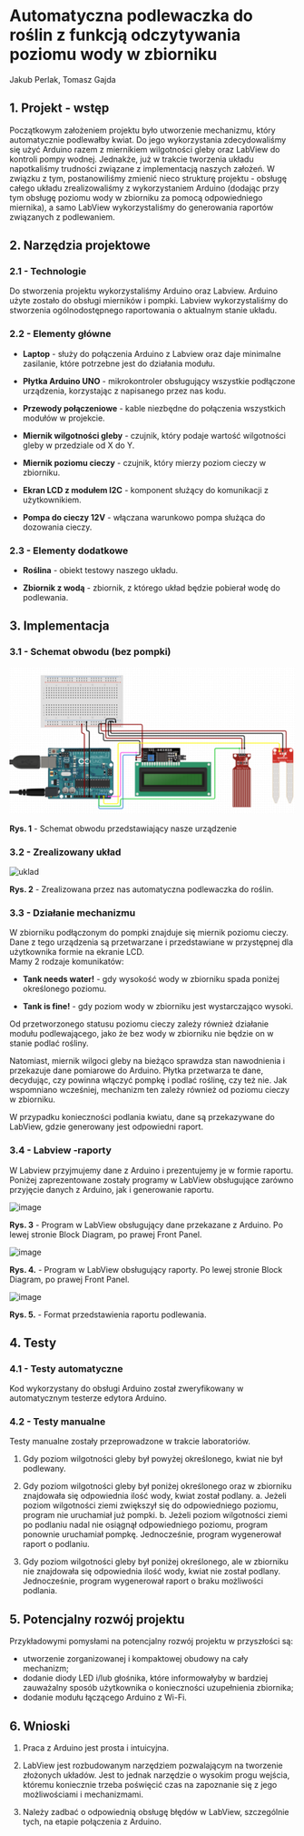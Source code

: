 # Automatyczna podlewaczka do roślin z funkcją odczytywania poziomu wody w zbiorniku

Jakub Perlak, Tomasz Gajda

## 1. Projekt - wstęp
Początkowym założeniem projektu było utworzenie mechanizmu, który automatycznie podlewałby kwiat. Do jego wykorzystania zdecydowaliśmy się użyć Arduino razem z miernikiem wilgotności gleby oraz LabView do kontroli pompy wodnej. 
Jednakże, już w trakcie tworzenia układu napotkaliśmy trudności związane z implementacją naszych założeń. W związku z tym, postanowiliśmy zmienić nieco strukturę projektu - obsługę całego układu zrealizowaliśmy z wykorzystaniem Arduino (dodając przy tym obsługę poziomu wody w zbiorniku za pomocą odpowiedniego miernika), a samo LabView wykorzystaliśmy do generowania raportów związanych z podlewaniem.

## 2. Narzędzia projektowe

### 2.1 - Technologie 
Do stworzenia projektu wykorzystaliśmy Arduino oraz Labview. Arduino użyte zostało do obsługi mierników i pompki. Labview wykorzystaliśmy do stworzenia ogólnodostępnego raportowania o aktualnym stanie układu.


### 2.2 - Elementy główne

- **Laptop** - służy do połączenia Arduino z Labview oraz daje minimalne zasilanie, które potrzebne jest do działania modułu.

- **Płytka Arduino UNO** - mikrokontroler obsługujący wszystkie podłączone urządzenia, korzystając z napisanego przez nas kodu.

- **Przewody połączeniowe** - kable niezbędne do połączenia wszystkich modułów w projekcie.

- **Miernik wilgotności gleby** - czujnik, który podaje wartość wilgotności gleby w przedziale od X do Y.

- **Miernik poziomu cieczy** - czujnik, który mierzy poziom cieczy w zbiorniku.

- **Ekran LCD z modułem I2C** - komponent służący do komunikacji z użytkownikiem.

- **Pompa do cieczy 12V** - włączana warunkowo pompa służąca do dozowania cieczy.

### 2.3 - Elementy dodatkowe

- **Roślina** - obiekt testowy naszego układu.

- **Zbiornik z wodą** - zbiornik, z którego układ będzie pobierał wodę do podlewania.

## 3. Implementacja

### 3.1 - Schemat obwodu (bez pompki)

![obwod](https://github.com/nerooc/auto-watering-device/blob/main/images/circuit_schema.png)

**Rys. 1** - Schemat obwodu przedstawiający nasze urządzenie

### 3.2 - Zrealizowany układ

![uklad](https://user-images.githubusercontent.com/31045802/143782768-618ed63a-53f0-426e-b28f-a93bbcd93726.png)

**Rys. 2** - Zrealizowana przez nas automatyczna podlewaczka do roślin.

### 3.3 - Działanie mechanizmu

W zbiorniku podłączonym do pompki znajduje się miernik poziomu cieczy. Dane z tego urządzenia są przetwarzane i przedstawiane w przystępnej dla użytkownika formie na ekranie LCD.  
Mamy 2 rodzaje komunikatów:

- **Tank needs water!** - gdy wysokość wody w zbiorniku spada poniżej określonego poziomu.

- **Tank is fine!** - gdy poziom wody w zbiorniku jest wystarczająco wysoki.

Od przetworzonego statusu poziomu cieczy zależy również działanie modułu podlewającego, jako że bez wody w zbiorniku nie będzie on w stanie podlać rośliny.

Natomiast, miernik wilgoci gleby na bieżąco sprawdza stan nawodnienia i przekazuje dane pomiarowe do Arduino. Płytka przetwarza te dane, decydując, czy powinna włączyć pompkę i podlać roślinę, czy też nie. Jak wspomniano wcześniej, mechanizm ten zależy również od poziomu cieczy w zbiorniku.

W przypadku konieczności podlania kwiatu, dane są przekazywane do LabView, gdzie generowany jest odpowiedni raport.


### 3.4 - Labview -raporty
W Labview przyjmujemy dane z Arduino i prezentujemy je w formie raportu. Poniżej zaprezentowane zostały programy w LabView obsługujące zarówno przyjęcie danych z Arduino, jak i generowanie raportu.

![image](https://user-images.githubusercontent.com/31045802/143783042-6a9a8a87-6fc5-4da7-8bfc-dbd1a2f9a935.png)

**Rys. 3** - Program w LabView obsługujący dane przekazane z Arduino. 
Po lewej stronie Block Diagram, po prawej Front Panel.

![image](https://user-images.githubusercontent.com/31045802/143783054-1db3e714-b0c0-486f-9aa3-4dc292f104af.png)

**Rys. 4.** - Program w LabView obsługujący raporty. 
Po lewej stronie Block Diagram, po prawej Front Panel.

![image](https://user-images.githubusercontent.com/31045802/143783058-11fda8d3-5a60-44bd-a8ed-103c080c2a56.png)

**Rys. 5.** - Format przedstawienia raportu podlewania.

## 4. Testy

### 4.1 - Testy automatyczne 
Kod wykorzystany do obsługi Arduino został zweryfikowany w automatycznym testerze edytora Arduino. 

### 4.2 - Testy manualne 
Testy manualne zostały przeprowadzone w trakcie laboratoriów.
1. Gdy poziom wilgotności gleby był powyżej określonego, kwiat nie był podlewany.

2. Gdy poziom wilgotności gleby był poniżej określonego oraz w zbiorniku znajdowała się odpowiednia ilość wody, kwiat został podlany.
   a. Jeżeli poziom wilgotności ziemi zwiększył się do odpowiedniego poziomu, program nie uruchamiał już pompki.
   b. Jeżeli poziom wilgotności ziemi po podlaniu nadal nie osiągnął odpowiedniego poziomu, program ponownie uruchamiał pompkę.
Jednocześnie, program wygenerował raport o podlaniu.

3. Gdy poziom wilgotności gleby był poniżej określonego, ale w zbiorniku nie znajdowała się odpowiednia ilość wody, kwiat nie został podlany.
Jednocześnie, program wygenerował raport o braku możliwości podlania.

## 5. Potencjalny rozwój projektu

Przykładowymi pomysłami na potencjalny rozwój projektu w przyszłości są:
- utworzenie zorganizowanej i kompaktowej obudowy na cały mechanizm;
- dodanie diody LED i/lub głośnika, które informowałyby w bardziej zauważalny sposób użytkownika o konieczności uzupełnienia zbiornika;
- dodanie modułu łączącego Arduino z Wi-Fi.

## 6. Wnioski

1. Praca z Arduino jest prosta i intuicyjna.

2. LabView jest rozbudowanym narzędziem pozwalającym na tworzenie złożonych układów. Jest to jednak narzędzie o wysokim progu wejścia, któremu koniecznie trzeba poświęcić czas na zapoznanie się z jego możliwościami i mechanizmami.

3. Należy zadbać o odpowiednią obsługę błędów w LabView, szczególnie tych, na etapie połączenia z Arduino.
